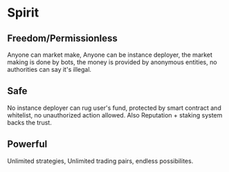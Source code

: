 # Spirit

## Freedom/Permissionless

Anyone can market make, Anyone can be instance deployer, the market making is done by bots, the money is provided by anonymous entities, no authorities can say it's illegal.

## Safe

No instance deployer can rug user's fund, protected by smart contract and whitelist, no unauthorized action allowed. Also Reputation + staking system backs the trust.

## Powerful

Unlimited strategies, Unlimited trading pairs, endless possibilites.